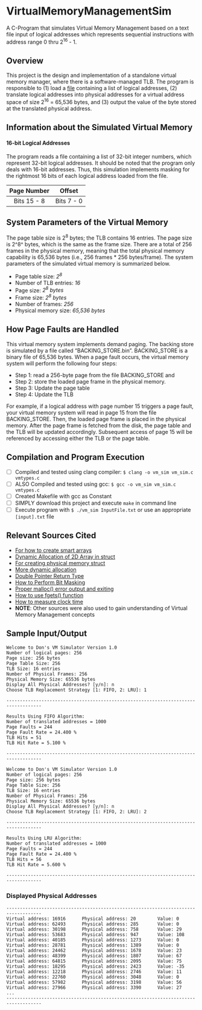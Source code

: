# VirtualMemoryManagementSim
A C-Program that simulates Virtual Memory Management based on a text file input of logical addresses which represents sequential instructions with address range 0 thru 2<sup>16</sup> - 1. 

## Overview
This project is the design and implementation of a standalone virtual memory manager, where there is a software-managed TLB. The program is responsible to (1) load a [file](https://github.com/zedtran/VirtualMemoryManagementSim/blob/master/InputFile.txt) containing a list of logical addresses, (2) translate logical addresses into physical addresses for a virtual address space of size 2<sup>16</sup> = 65,536 bytes, and (3) output the value of the byte stored at the translated physical address.

## Information about the Simulated Virtual Memory
#### 16-bit Logical Addresses
The program reads a file containing a list of 32-bit integer numbers, which represent 32-bit logical addresses. It should be noted that the program only deals with 16-bit addresses. Thus, this simulation implements masking for the rightmost 16 bits of each logical address loaded from the file.


|           Page Number             |             Offset                |
|:---------------------------------:|:---------------------------------:|
|           Bits 15 - 8             |           Bits 7 - 0              |


## System Parameters of the Virtual Memory
The page table size is 2<sup>8</sup> bytes; the TLB contains 16 entries. The page size is 2^8^ bytes, which is the same as the frame size. There are a total of 256 frames in the physical memory, meaning that the total physical memory capability is 65,536 bytes (i.e., 256 frames * 256 bytes/frame). The system parameters of the simulated virtual memory is summarized below.

* Page table size: _2<sup>8</sup>_
* Number of TLB entries: _16_
* Page size: _2<sup>8</sup> bytes_
* Frame size: _2<sup>8</sup> bytes_
* Number of frames: _256_
* Physical memory size: _65,536 bytes_

## How Page Faults are Handled
This virtual memory system implements demand paging. The backing store is simulated by a file called “BACKING_STORE.bin”. BACKING_STORE is a binary file of 65,536 bytes. When a page fault occurs, the virtual memory system will perform the following four steps:

* Step 1: read a 256-byte page from the file BACKING_STORE and
* Step 2: store the loaded page frame in the physical memory.
* Step 3: Update the page table
* Step 4: Update the TLB

For example, if a logical address with page number 15 triggers a page fault, your virtual memory system will read in page 15 from the file BACKING_STORE. Then, the loaded page frame is placed in the physical memory. After the page frame is fetched from the disk, the page table and the TLB will be updated accordingly. Subsequent access of page 15 will be referenced by accessing either the TLB or the page table.

## Compilation and Program Execution

- [ ] Compiled and tested using clang compiler: `$ clang -o vm_sim vm_sim.c vmtypes.c`
- [ ] ALSO Compiled and tested using gcc: `$ gcc -o vm_sim vm_sim.c vmtypes.c`
- [ ] Created Makefile with gcc as Constant
- [ ] SIMPLY download this project and execute `make` in command line
- [ ] Execute program with `$ ./vm_sim InputFile.txt` or use an appropriate `[input].txt` file

## Relevant Sources Cited

   * [For how to create smart arrays](https://www.youtube.com/watch?v=QhwFwWpq4dQ)
   * [Dynamic Allocation of 2D Array in struct](https://www.geeksforgeeks.org/dynamically-allocate-2d-array-c/)
   * [For creating physical memory struct](https://www.cs.cmu.edu/~ab/15-123S09/lectures/Lecture%2011%20%20-%20%20Array%20of%20Linked%20Lists.pdf)
   * [More dynamic allocation](https://www.youtube.com/watch?v=t72BzxMAQKs)
   * [Double Pointer Return Type](https://stackoverflow.com/a/4339353)
   * [How to Perform Bit Masking](https://stackoverflow.com/a/10493604)
   * [Proper malloc() error output and exiting](https://stackoverflow.com/a/2574771)
   * [How to use fgets() function](https://stackoverflow.com/a/19609987)
   * [How to measure clock time](https://stackoverflow.com/a/12743207)
   *  <b>NOTE</b>: Other sources were also used to gain understanding of Virtual Memory Management concepts

## Sample Input/Output

```
Welcome to Don's VM Simulator Version 1.0
Number of logical pages: 256
Page size: 256 bytes
Page Table Size: 256
TLB Size: 16 entries
Number of Physical Frames: 256
Physical Memory Size: 65536 bytes
Display All Physical Addresses? [y/n]: n
Choose TLB Replacement Strategy [1: FIFO, 2: LRU]: 1

-----------------------------------------------------------------------------------

Results Using FIFO Algorithm:
Number of translated addresses = 1000
Page Faults = 244
Page Fault Rate = 24.400 %
TLB Hits = 51
TLB Hit Rate = 5.100 %

-----------------------------------------------------------------------------------

Welcome to Don's VM Simulator Version 1.0
Number of logical pages: 256
Page size: 256 bytes
Page Table Size: 256
TLB Size: 16 entries
Number of Physical Frames: 256
Physical Memory Size: 65536 bytes
Display All Physical Addresses? [y/n]: n
Choose TLB Replacement Strategy [1: FIFO, 2: LRU]: 2

-----------------------------------------------------------------------------------

Results Using LRU Algorithm:
Number of translated addresses = 1000
Page Faults = 244
Page Fault Rate = 24.400 %
TLB Hits = 56
TLB Hit Rate = 5.600 %

-----------------------------------------------------------------------------------
```

### Displayed Physical Addresses

```
-----------------------------------------------------------------------------------
Virtual address: 16916		Physical address: 20		Value: 0
Virtual address: 62493		Physical address: 285		Value: 0
Virtual address: 30198		Physical address: 758		Value: 29
Virtual address: 53683		Physical address: 947		Value: 108
Virtual address: 40185		Physical address: 1273		Value: 0
Virtual address: 28781		Physical address: 1389		Value: 0
Virtual address: 24462		Physical address: 1678		Value: 23
Virtual address: 48399		Physical address: 1807		Value: 67
Virtual address: 64815		Physical address: 2095		Value: 75
Virtual address: 18295		Physical address: 2423		Value: -35
Virtual address: 12218		Physical address: 2746		Value: 11
Virtual address: 22760		Physical address: 3048		Value: 0
Virtual address: 57982		Physical address: 3198		Value: 56
Virtual address: 27966		Physical address: 3390		Value: 27
...
-----------------------------------------------------------------------------------
```
